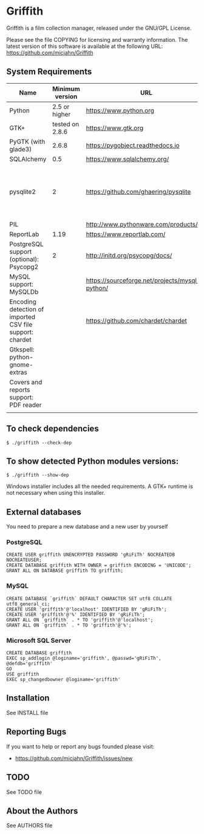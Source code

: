 # Griffith

Griffith is a film collection manager, released under the GNU/GPL License.

Please see the file COPYING for licensing and warranty information.
The latest version of this software is available at the following URL:
https://github.com/micjahn/Griffith

## System Requirements

| Name                                                     | Minimum version | URL                                            | NOTE                                                  |
|----------------------------------------------------------|-----------------|------------------------------------------------|-------------------------------------------------------|
| Python                                                   | 2.5 or higher   | https://www.python.org                         |                                                       |
| GTK+                                                     | tested on 2.8.6 | https://www.gtk.org                            |                                                       |
| PyGTK (with glade3)                                      | 2.6.8           | https://pygobject.readthedocs.io               |                                                       |
| SQLAlchemy                                               | 0.5             | https://www.sqlalchemy.org/                    |                                                       |
| pysqlite2                                                | 2               | https://github.com/ghaering/pysqlite           | Python 2.5's sqlite3 module will be used if available |
| PIL                                                      |                 | http://www.pythonware.com/products/pil/        |                                                       |
| ReportLab                                                | 1.19            | https://www.reportlab.com/                     |                                                       |
| PostgreSQL support (optional): Psycopg2                  | 2               | http://initd.org/psycopg/docs/                 |                                                       |
| MySQL support: MySQLDb                                   |                 | https://sourceforge.net/projects/mysql-python/ |                                                       |
| Encoding detection of imported CSV file support: chardet |                 | https://github.com/chardet/chardet             |                                                       |
| Gtkspell: python-gnome-extras                            |                 |                                                |                                                       |
| Covers and reports support: PDF reader                   |                 |                                                |                                                       |
|                                                          |                 |                                                |                                                       |
## To check dependencies

    $ ./griffith --check-dep

## To show detected Python modules versions:

    $ ./griffith --show-dep

Windows installer includes all the needed requirements.
A GTK+ runtime is not necessary when using this installer.


## External databases

You need to prepare a new database and a new user by yourself

### PostgreSQL


	CREATE USER griffith UNENCRYPTED PASSWORD 'gRiFiTh' NOCREATEDB NOCREATEUSER;
	CREATE DATABASE griffith WITH OWNER = griffith ENCODING = 'UNICODE';
	GRANT ALL ON DATABASE griffith TO griffith;

### MySQL

	CREATE DATABASE `griffith` DEFAULT CHARACTER SET utf8 COLLATE utf8_general_ci;
	CREATE USER 'griffith'@'localhost' IDENTIFIED BY 'gRiFiTh';
	CREATE USER 'griffith'@'%' IDENTIFIED BY 'gRiFiTh';
	GRANT ALL ON `griffith` . * TO 'griffith'@'localhost';
	GRANT ALL ON `griffith` . * TO 'griffith'@'%';

### Microsoft SQL Server

	CREATE DATABASE griffith
	EXEC sp_addlogin @loginame='griffith', @passwd='gRiFiTh', @defdb='griffith'
	GO
	USE griffith
	EXEC sp_changedbowner @loginame='griffith'


## Installation

See INSTALL file

## Reporting Bugs

If you want to help or report any bugs founded please visit:
  - https://github.com/micjahn/Griffith/issues/new

## TODO

See TODO file

## About the Authors

See AUTHORS file
